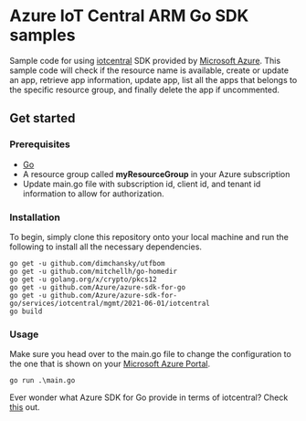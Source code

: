 # Azure IoT Central ARM Go SDK samples

Sample code for using [iotcentral](https://github.com/Azure/azure-sdk-for-go/releases/tag/v37.1.0) SDK provided by [Microsoft Azure](https://github.com/Azure). This sample code will check if the resource name is available, create or update an app, retrieve app information, update app, list all the apps that belongs to the specific resource group, and finally delete the app if uncommented.

## Get started

### Prerequisites
- [Go](https://golang.org/doc/install)
- A resource group called **myResourceGroup** in your Azure subscription
- Update main.go file with subscription id, client id, and tenant id information to allow for authorization.

### Installation
To begin, simply clone this repository onto your local machine and run the following to install all the necessary dependencies.

```
go get -u github.com/dimchansky/utfbom
go get -u github.com/mitchellh/go-homedir
go get -u golang.org/x/crypto/pkcs12
go get -u github.com/Azure/azure-sdk-for-go
go get -u github.com/Azure/azure-sdk-for-go/services/iotcentral/mgmt/2021-06-01/iotcentral
go build
```

### Usage
Make sure you head over to the main.go file to change the configuration to the one that is shown on your [Microsoft Azure Portal](https://portal.azure.com).

```
go run .\main.go
```

Ever wonder what Azure SDK for Go provide in terms of iotcentral? Check [this](https://pkg.go.dev/github.com/Azure/azure-sdk-for-go/services/iotcentral/mgmt/2021-06-01/iotcentral) out.
